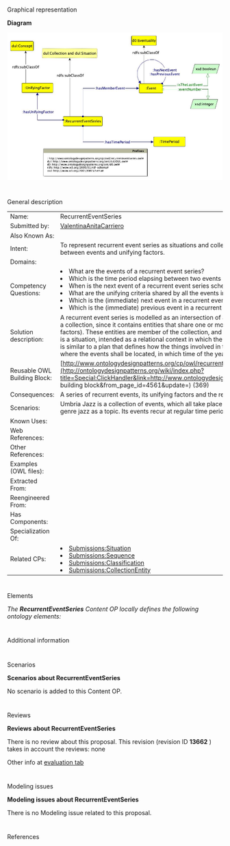# 

 Graphical representation



__Diagram__ 





[![Image:Recurrent-event-series.jpg](images/d/d1/Recurrent-event-series.jpg)](../Image/Recurrent-event-series.jpg "Image:Recurrent-event-series.jpg")





# 

 General description




|  |  |
| --- | --- |
|  Name:  |  RecurrentEventSeries  |
|  Submitted by:  | [ValentinaAnitaCarriero](../User/ValentinaAnitaCarriero "User:ValentinaAnitaCarriero")  |
|  Also Known As:  |  |
|  Intent:  |  To represent recurrent event series as situations and collections of consecutive events, with a regular time period between events and unifying factors.  |
|  Domains:  |  |
|  Competency Questions:  | <li>       What are the events of a recurrent event series?      </li><li>       Which is the time period elapsing between two events of a recurrent event series?      </li><li>       When is the next event of a recurrent event series scheduled?      </li><li>       What are the unifying criteria shared by all the events in a recurrent event series?      </li><li>       Which is the (immediate) next event in a recurrent event series?      </li><li>       Which is the (immediate) previous event in a recurrent event series?      </li> |
|  Solution description:  |  A recurrent event series is modelled as an intersection of a collection and a situation. Indeed, a recurrent event is seen as a collection, since it contains entities that share one or more common properties and are unified conceptually (unifying factors). These entities are member of the collection, and are all consecutive events. At the same time, a recurrent event is a situation, intended as a relational context in which the contextualised things are based on a frame: a recurrent event is similar to a plan that defines how the things involved in that plan (i.e. the specific events) shall be carried out, e.g. where the events shall be located, in which time of the year, etc.  |
|  Reusable OWL Building Block:  | [http://www.ontologydesignpatterns.org/cp/owl/recurrenteventseries.owl](http://ontologydesignpatterns.org/wiki/index.php?title=Special:ClickHandler&link=http://www.ontologydesignpatterns.org/cp/owl/recurrenteventseries.owl&message=OWL building block&from_page_id=4561&update=)  (369)  |
|  Consequences:  |  A series of recurrent events, its unifying factors and the recurrent time period can be modelled.  |
|  Scenarios:  |  Umbria Jazz is a collection of events, which all take place in July and in the Italian region of Umbria, and has the musical genre jazz as a topic. Its events recur at regular time periods, i.e. annually.  |
|  Known Uses:  |  |
|  Web References:  |  |
|  Other References:  |  |
|  Examples (OWL files):  |  |
|  Extracted From:  |  |
|  Reengineered From:  |  |
|  Has Components:  |  |
|  Specialization Of:  |  |
|  Related CPs:  | <li><a href="Submissions%253ASituation.html" title="Submissions:Situation">        Submissions:Situation       </a></li><li><a href="Submissions%253ASequence.html" title="Submissions:Sequence">        Submissions:Sequence       </a></li><li><a href="Submissions%253AClassification.html" title="Submissions:Classification">        Submissions:Classification       </a></li><li><a href="Submissions%253ACollectionEntity.html" title="Submissions:CollectionEntity">        Submissions:CollectionEntity       </a></li> |



  





# 

 Elements



_The
 __RecurrentEventSeries__ 
 Content OP locally defines the following ontology elements:_ 




# 

 Additional information



# 

 Scenarios




__Scenarios about RecurrentEventSeries__ 


 No scenario is added to this Content OP.
 




# 

 Reviews




__Reviews about RecurrentEventSeries__ 


 There is no review about this proposal.
This revision (revision ID
 __13662__ 
 ) takes in account the reviews: none
 



 Other info at
 [evaluation tab](http://ontologydesignpatterns.org/wiki/index.php?title=Submissions:RecurrentEventSeries&action=evaluation "http://ontologydesignpatterns.org/wiki/index.php?title=Submissions:RecurrentEventSeries&action=evaluation") 





  





# 

 Modeling issues




__Modeling issues about RecurrentEventSeries__ 


 There is no Modeling issue related to this proposal.
 




  





# 

 References
